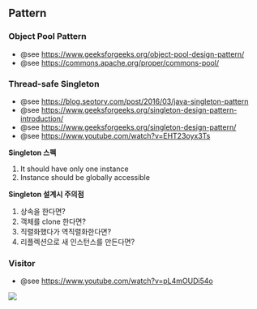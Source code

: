 ## Pattern

### Object Pool Pattern
- @see https://www.geeksforgeeks.org/object-pool-design-pattern/
- @see https://commons.apache.org/proper/commons-pool/

### Thread-safe Singleton
- @see https://blog.seotory.com/post/2016/03/java-singleton-pattern
- @see https://www.geeksforgeeks.org/singleton-design-pattern-introduction/
- @see https://www.geeksforgeeks.org/singleton-design-pattern/
- @see https://www.youtube.com/watch?v=EHT23oyx3Ts

**Singleton 스펙**
1. It should have only one instance
2. Instance should be globally accessible

**Singleton 설계시 주의점**
1. 상속을 한다면?
2. 객체를 clone 한다면?
3. 직렬화했다가 역직렬화한다면?
4. 리플렉션으로 새 인스턴스를 만든다면?

### Visitor
- @see https://www.youtube.com/watch?v=pL4mOUDi54o

![](https://plantuml-server.kkeisuke.dev/svg/bP6x3i8m34LtVuKtMg4YM8j0V04JOazJ8qLAaoe9Bo7-7VUHWjekR57kiNqI7tmGBbmh3Q1C87SHal2il0gYq8GlG5oYa9BgaDoQQ-loBhSkpR6qLyRW3I2ry1vFjc3OegfgJHMPu4VDCgoTaZIjF98ap-JphzgHitMzSQlQ2JVbUHJxAizIWyJSqyGZpXWRDcEP-zfc-nX01BBItat6GMyo3ORX00kyA2FqqBt_UToXeVkFIP9kcMtlkgx9Pfsk-53Ji2v6u42cv1r_0000.svg)

 